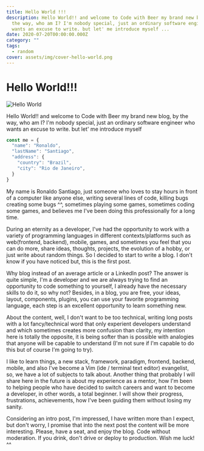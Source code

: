 ```yaml
---
title: Hello World !!!
description: Hello World!! and welcome to Code with Beer my brand new blog, by
  the way, who am I? I'm nobody special, just an ordinary software engineer who
  wants an excuse to write. but let' me introduce myself ...
date: 2020-07-20T00:00:00.000Z
category: ""
tags:
  - random
cover: assets/img/cover-hello-world.png
---
```

# Hello World!!!

![Hello World](assets/img/cover-hello-world.png)

Hello World!! and welcome to Code with Beer my brand new blog, by the way, who am I? I'm nobody special, just an ordinary software engineer who wants an excuse to write. but let' me introduce myself

```js
const me = {
  "name": "Ronaldo",
  "lastName": "Santiago",
  "address": {
    "country": "Brazil",
    "city": "Rio de Janeiro",
  }
}
```

My name is Ronaldo Santiago, just someone who loves to stay hours in front of a computer like anyone else, writing several lines of code, killing bugs creating some bugs ^^, sometimes playing some games, sometimes coding some games, and believes me I've been doing this professionally for a long time.

During an eternity as a developer, I've had the opportunity to work with a variety of programming languages in different contexts/platforms such as web(frontend, backend), mobile, games, and sometimes you feel that you can do more, share ideas, thoughts, projects, the evolution of a hobby, or just write about random things. So I decided to start to write a blog. I don't know if you have noticed but, this is the first post.

Why blog instead of an average article or a LinkedIn post? The answer is quite simple, I'm a developer and we are always trying to find an opportunity to code something to yourself, I already have the necessary skills to do it, so why not? Besides, in a blog, you are free, your ideas, layout, components, plugins, you can use your favorite programming language, each step is an excellent opportunity to learn something new.

About the content, well, I don't want to be too technical, writing long posts with a lot fancy/technical word that only experient developers understand and which sometimes creates more confusion than clarity, my intention here is totally the opposite, it is being softer than is possible with analogies that anyone will be capable to understand (I'm not sure if I'm capable to do this but of course I'm going to try).

I like to learn things, a new stack, framework, paradigm, frontend, backend, mobile, and also I've become a Vim (ide / terminal text editor) evangelist, so, we have a lot of subjects to talk about. Another thing that probably I will share here in the future is about my experience as a mentor, how I'm been to helping people who have decided to switch careers and want to become a developer, in other words, a total beginner. I will show their progress, frustrations, achievements, how I've been guiding them without losing my sanity.

Considering an intro post, I'm impressed, I have written more than I expect, but don't worry, I promise that into the next post the content will be more interesting. Please, have a seat, and enjoy the blog. Code without moderation. If you drink, don't drive or deploy to production. Wish me luck! ^^